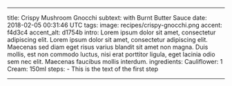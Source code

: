 ---

title: Crispy Mushroom Gnocchi
subtext: with Burnt Butter Sauce
date: 2018-02-05 00:31:46 UTC
tags:
image: recipes/crispy-gnocchi.png
accent: f4d3c4
accent_alt: d1754b
intro: Lorem ipsum dolor sit amet, consectetur adipiscing elit. Lorem ipsum dolor sit amet, consectetur adipiscing elit. Maecenas sed diam eget risus varius blandit sit amet non magna. Duis mollis, est non commodo luctus, nisi erat porttitor ligula, eget lacinia odio sem nec elit. Maecenas faucibus mollis interdum.
ingredients:
    Cauliflower: 1
    Cream: 150ml
steps:
    - This is the text of the first step

---